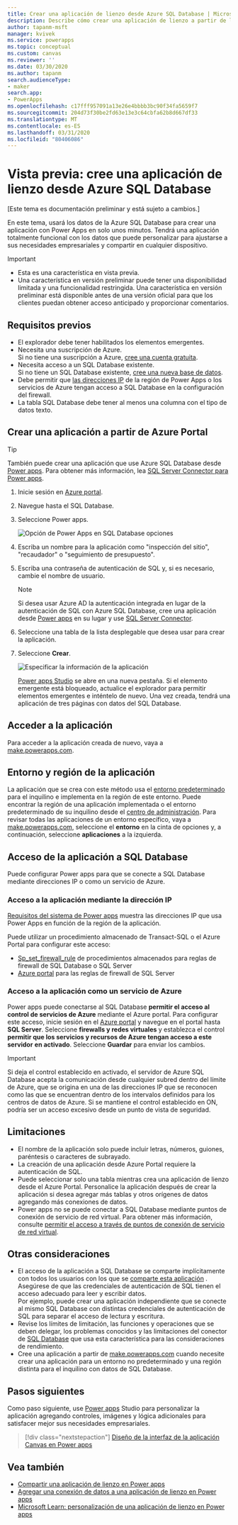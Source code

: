 ```yaml
---
title: Crear una aplicación de lienzo desde Azure SQL Database | Microsoft Docs
description: Describe cómo crear una aplicación de lienzo a partir de los datos en Azure SQL Database
author: tapanm-msft
manager: kvivek
ms.service: powerapps
ms.topic: conceptual
ms.custom: canvas
ms.reviewer: ''
ms.date: 03/30/2020
ms.author: tapanm
search.audienceType:
- maker
search.app:
- PowerApps
ms.openlocfilehash: c17fff957091a13e26e4bbbb3bc90f34fa5659f7
ms.sourcegitcommit: 204d73f30be2fd63e13e3c64cbfa62b8d667df33
ms.translationtype: MT
ms.contentlocale: es-ES
ms.lasthandoff: 03/31/2020
ms.locfileid: "80406086"
---
```

# <a name="preview-create-a-canvas-app-from-azure-sql-database"></a>Vista previa: cree una aplicación de lienzo desde Azure SQL Database

[Este tema es documentación preliminar y está sujeto a cambios.]

En este tema, usará los datos de la Azure SQL Database para crear una aplicación con Power Apps en solo unos minutos. Tendrá una aplicación totalmente funcional con los datos que puede personalizar para ajustarse a sus necesidades empresariales y compartir en cualquier dispositivo.

> [!IMPORTANT]
> - Esta es una característica en vista previa.
> - Una característica en versión preliminar puede tener una disponibilidad limitada y una funcionalidad restringida. Una característica en versión preliminar está disponible antes de una versión oficial para que los clientes puedan obtener acceso anticipado y proporcionar comentarios.

## <a name="prerequisites"></a>Requisitos previos

- El explorador debe tener habilitados los elementos emergentes.
- Necesita una suscripción de Azure. </br>Si no tiene una suscripción a Azure, [cree una cuenta gratuita](https://azure.microsoft.com/free/).
- Necesita acceso a un SQL Database existente. </br> Si no tiene un SQL Database existente, [cree una nueva base de datos](https://docs.microsoft.com/azure/sql-database/sql-database-single-database-get-started?tabs=azure-portal).
- Debe permitir que [las direcciones IP](#app-access-to-sql-database) de la región de Power Apps o los servicios de Azure tengan acceso a SQL Database en la configuración del firewall.
- La tabla SQL Database debe tener al menos una columna con el tipo de datos texto.

## <a name="create-an-app-from-azure-portal"></a>Crear una aplicación a partir de Azure Portal

> [!TIP]
> También puede crear una aplicación que use Azure SQL Database desde [Power apps](https://make.powerapps.com). Para obtener más información, lea [SQL Server Connector para Power apps](https://docs.microsoft.com/powerapps/maker/canvas-apps/connections/connection-azure-sqldatabase).

1. Inicie sesión en [Azure portal](https://portal.azure.com).
2. Navegue hasta el SQL Database.
3. Seleccione Power apps.
    
    ![Opción de Power Apps en SQL Database opciones](./media/app-from-azure-sql-database/powerapps-link-azure-portal.png "Opción de Power apps dentro de SQL Database")

4. Escriba un nombre para la aplicación como "inspección del sitio", "recaudador" o "seguimiento de presupuesto".

5. Escriba una contraseña de autenticación de SQL y, si es necesario, cambie el nombre de usuario.
    
    > [!NOTE]
    > Si desea usar Azure AD la autenticación integrada en lugar de la autenticación de SQL con Azure SQL Database, cree una aplicación desde [Power apps](https://make.powerapps.com) en su lugar y use [SQL Server Connector](https://docs.microsoft.com/powerapps/maker/canvas-apps/connections/connection-azure-sqldatabase).

6. Seleccione una tabla de la lista desplegable que desea usar para crear la aplicación.

7. Seleccione **Crear**.


    ![Especificar la información de la aplicación](./media/app-from-azure-sql-database/powerapps-create-page-azure-portal.png "Especificar la información de la aplicación")

    [Power apps Studio](https://create.powerapps.com/studio/) se abre en una nueva pestaña. Si el elemento emergente está bloqueado, actualice el explorador para permitir elementos emergentes e inténtelo de nuevo. Una vez creada, tendrá una aplicación de tres páginas con datos del SQL Database.

## <a name="accessing-your-app"></a>Acceder a la aplicación

Para acceder a la aplicación creada de nuevo, vaya a [make.powerapps.com](https://make.powerapps.com).

## <a name="app-environment-and-region"></a>Entorno y región de la aplicación

La aplicación que se crea con este método usa el [entorno predeterminado](https://docs.microsoft.com/power-platform/admin/environments-overview#the-default-environment) para el inquilino e implementa en la región de este entorno. Puede encontrar la región de una aplicación implementada o el entorno predeterminado de su inquilino desde el [centro de administración](https://docs.microsoft.com/power-platform/admin/regions-overview#how-do-i-find-out-where-my-app-is-deployed). Para revisar todas las aplicaciones de un entorno específico, vaya a [make.powerapps.com](https://make.powerapps.com), seleccione el **entorno** en la cinta de opciones y, a continuación, seleccione **aplicaciones** a la izquierda.

## <a name="app-access-to-sql-database"></a>Acceso de la aplicación a SQL Database

Puede configurar Power apps para que se conecte a SQL Database mediante direcciones IP o como un servicio de Azure.

### <a name="app-access-using-ip-address"></a>Acceso a la aplicación mediante la dirección IP

[Requisitos del sistema de Power apps](limits-and-config.md#ip-addresses) muestra las direcciones IP que usa Power Apps en función de la región de la aplicación.

Puede utilizar un procedimiento almacenado de Transact-SQL o el Azure Portal para configurar este acceso:

- [Sp_set_firewall_rule](https://docs.microsoft.com/sql/relational-databases/system-stored-procedures/sp-set-firewall-rule-azure-sql-database?view=azuresqldb-current) de procedimientos almacenados para reglas de firewall de SQL Database o SQL Server
- [Azure portal](https://docs.microsoft.com/azure/sql-database/sql-database-firewall-configure) para las reglas de firewall de SQL Server

### <a name="app-access-as-an-azure-service"></a>Acceso a la aplicación como un servicio de Azure

Power apps puede conectarse al SQL Database **permitir el acceso al control de servicios de Azure** mediante el Azure portal. Para configurar este acceso, inicie sesión en el [Azure portal](https://portal.azure.com/) y navegue en el portal hasta **SQL Server**. Seleccione **firewalls y redes virtuales** y establezca el control **permitir que los servicios y recursos de Azure tengan acceso a este servidor** **en activado**. Seleccione **Guardar** para enviar los cambios.

> [!IMPORTANT]
> Si deja el control establecido en activado, el servidor de Azure SQL Database acepta la comunicación desde cualquier subred dentro del límite de Azure, que se origina en una de las direcciones IP que se reconocen como las que se encuentran dentro de los intervalos definidos para los centros de datos de Azure. Si se mantiene el control establecido en ON, podría ser un acceso excesivo desde un punto de vista de seguridad.

## <a name="limitations"></a>Limitaciones

- El nombre de la aplicación solo puede incluir letras, números, guiones, paréntesis o caracteres de subrayado.
- La creación de una aplicación desde Azure Portal requiere la autenticación de SQL.
- Puede seleccionar solo una tabla mientras crea una aplicación de lienzo desde el Azure Portal. Personalice la aplicación después de crear la aplicación si desea agregar más tablas y otros orígenes de datos agregando más conexiones de datos.
- Power apps no se puede conectar a SQL Database mediante puntos de conexión de servicio de red virtual. Para obtener más información, consulte [permitir el acceso a través de puntos de conexión de servicio de red virtual](https://docs.microsoft.com/azure/sql-database/sql-database-vnet-service-endpoint-rule-overview).

## <a name="other-considerations"></a>Otras consideraciones

- El acceso de la aplicación a SQL Database se comparte implícitamente con todos los usuarios con los que se [comparte esta aplicación](share-app.md) . Asegúrese de que las credenciales de autenticación de SQL tienen el acceso adecuado para leer y escribir datos. </br> Por ejemplo, puede crear una aplicación independiente que se conecte al mismo SQL Database con distintas credenciales de autenticación de SQL para separar el acceso de lectura y escritura.
- Revise los límites de limitación, las funciones y operaciones que se deben delegar, los problemas conocidos y las limitaciones del conector de [SQL Database](https://docs.microsoft.com/connectors/sql/) que usa esta característica para las consideraciones de rendimiento.
- Cree una aplicación a partir de [make.powerapps.com](https://make.powerapps.com) cuando necesite crear una aplicación para un entorno no predeterminado y una región distinta para el inquilino con datos de SQL Database.

## <a name="next-steps"></a>Pasos siguientes

Como paso siguiente, use [Power apps](https://make.powerapps.com) Studio para personalizar la aplicación agregando controles, imágenes y lógica adicionales para satisfacer mejor sus necesidades empresariales.

> [!div class="nextstepaction"]
> [Diseño de la interfaz de la aplicación Canvas en Power apps](add-configure-controls.md)

## <a name="see-also"></a>Vea también

- [Compartir una aplicación de lienzo en Power apps](share-app.md) </br>
- [Agregar una conexión de datos a una aplicación de lienzo en Power apps](add-data-connection.md#add-data-source)</br>
- [Microsoft Learn: personalización de una aplicación de lienzo en Power apps](https://docs.microsoft.com/learn/modules/customize-apps-in-powerapps/)

